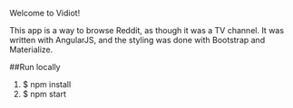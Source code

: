 Welcome to Vidiot!

This app is a way to browse Reddit, as though it was a TV channel. It was written with AngularJS, and the styling was done with Bootstrap and Materialize.

##Run locally
1. $ npm install
1. $ npm start
